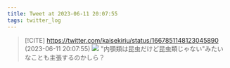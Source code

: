 ```yaml
---
title: Tweet at 2023-06-11 20:07:55
tags: twitter_log
---
```


> [!CITE] https://twitter.com/kaisekiriu/status/1667851148123045890 (2023-06-11 20:07:55)
> ![](https://twitter.com/kaisekiriu/status/1667851148123045890)
> "内顎類は昆虫だけど昆虫類じゃない"みたいなことも主張するのかしら？
